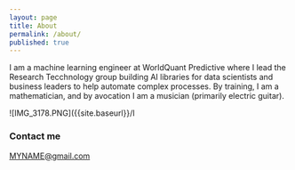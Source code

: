 ```yaml
---
layout: page
title: About
permalink: /about/
published: true
---
```

I am a machine learning engineer at WorldQuant Predictive where I lead the Research Tecchnology group building AI libraries for data scientists and business leaders to help automate complex processes.  By training, I am a mathematician, and by avocation I am a musician (primarily electric guitar).  

![IMG_3178.PNG]({{site.baseurl}}/I

### Contact me

[MYNAME@gmail.com](mailto:nicholashoell@gmail.com)
